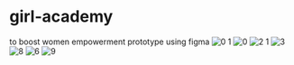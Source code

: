 # girl-academy
to boost women empowerment 
prototype using figma
![0 1](https://github.com/muskansultana/girl-academy/assets/89348626/b602af1c-a08c-4742-a279-a558ebdb6dd6)
![0](https://github.com/muskansultana/girl-academy/assets/89348626/87dc285f-819f-41bf-bd2f-ffd96e1fe41e)
![2 1](https://github.com/muskansultana/girl-academy/assets/89348626/e244dbd1-5968-48d6-8d57-098aab295a85)
![3](https://github.com/muskansultana/girl-academy/assets/89348626/e357a51e-2927-48e7-bf3c-4be7d817fac9)
![8](https://github.com/muskansultana/girl-academy/assets/89348626/34bda398-8828-43bd-bed9-97f59fe0cd4a)
![6](https://github.com/muskansultana/girl-academy/assets/89348626/af28e6e6-e1a0-477c-9f28-1e913b7bb6d2)
![9](https://github.com/muskansultana/girl-academy/assets/89348626/469baacf-dc94-43a7-9e7b-9decec7ff01f)


